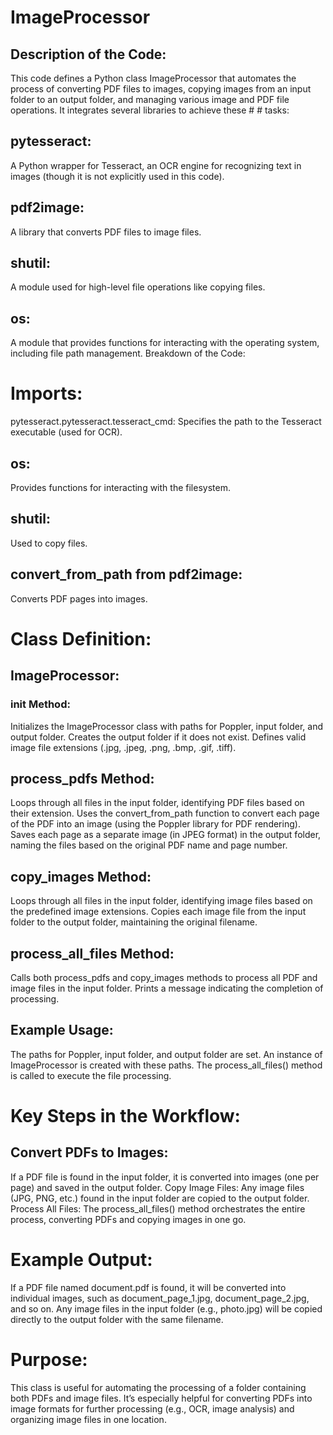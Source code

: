 # ImageProcessor
## Description of the Code:
This code defines a Python class ImageProcessor that automates the process of converting PDF files to images, copying images from an input folder to an output folder, and managing various image and PDF file operations. It integrates several libraries to achieve these # # tasks:

## pytesseract: 
A Python wrapper for Tesseract, an OCR engine for recognizing text in images (though it is not explicitly used in this code).
## pdf2image:
A library that converts PDF files to image files.
## shutil:
A module used for high-level file operations like copying files.
## os: 
A module that provides functions for interacting with the operating system, including file path management.
Breakdown of the Code:
# Imports:

pytesseract.pytesseract.tesseract_cmd: Specifies the path to the Tesseract executable (used for OCR).
## os:
Provides functions for interacting with the filesystem.
## shutil: 
Used to copy files.
## convert_from_path from pdf2image: 
Converts PDF pages into images.
# Class Definition: 
## ImageProcessor:

### __init__ Method:

Initializes the ImageProcessor class with paths for Poppler, input folder, and output folder.
Creates the output folder if it does not exist.
Defines valid image file extensions (.jpg, .jpeg, .png, .bmp, .gif, .tiff).
## process_pdfs Method:

Loops through all files in the input folder, identifying PDF files based on their extension.
Uses the convert_from_path function to convert each page of the PDF into an image (using the Poppler library for PDF rendering).
Saves each page as a separate image (in JPEG format) in the output folder, naming the files based on the original PDF name and page number.
## copy_images Method:

Loops through all files in the input folder, identifying image files based on the predefined image extensions.
Copies each image file from the input folder to the output folder, maintaining the original filename.
## process_all_files Method:

Calls both process_pdfs and copy_images methods to process all PDF and image files in the input folder.
Prints a message indicating the completion of processing.
## Example Usage:

The paths for Poppler, input folder, and output folder are set.
An instance of ImageProcessor is created with these paths.
The process_all_files() method is called to execute the file processing.
# Key Steps in the Workflow:
## Convert PDFs to Images:
If a PDF file is found in the input folder, it is converted into images (one per page) and saved in the output folder.
Copy Image Files: Any image files (JPG, PNG, etc.) found in the input folder are copied to the output folder.
Process All Files: The process_all_files() method orchestrates the entire process, converting PDFs and copying images in one go.
# Example Output:
If a PDF file named document.pdf is found, it will be converted into individual images, such as document_page_1.jpg, document_page_2.jpg, and so on.
Any image files in the input folder (e.g., photo.jpg) will be copied directly to the output folder with the same filename.
# Purpose:
This class is useful for automating the processing of a folder containing both PDFs and image files. It’s especially helpful for converting PDFs into image formats for further processing (e.g., OCR, image analysis) and organizing image files in one location.
